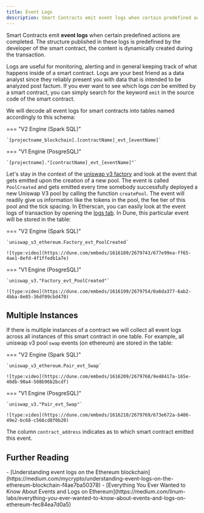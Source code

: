 ```yaml
---
title: Event Logs
description: Smart Contracts emit event logs when certain predefined actions are completed
---
```


Smart Contracts emit **event logs** when certain predefined actions are completed. The structure published in these logs is predefined by the developer of the smart contract, the content is dynamically created during the transaction.

Logs are useful for monitoring, alerting and in general keeping track of what happens inside of a smart contract. Logs are your best friend as a data analyst since they reliably present you with data that is intended to be analyzed post factum. If you ever want to see which logs _can_ be emitted by a smart contract, you can simply search for the keyword `emit` in the source code of the smart contract.

We will decode all event logs for smart contracts into tables named accordingly to this schema: 

=== "V2 Engine (Spark SQL)"

    `[projectname_blockchain].[contractName]_evt_[eventName]`

=== "V1 Engine (PosgreSQL)"

    `[projectname]."[contractName]_evt_[eventName]"`

Let's stay in the context of the [uniswap v3 factory](https://etherscan.io/address/0x1f98431c8ad98523631ae4a59f267346ea31f984#code) and look at the event that gets emitted upon the creation of a new pool. The event is called `PoolCreated` and gets emitted every time somebody successfully deployed a new Uniswap V3 pool by calling the function `createPool`. The event will readily give us information like the tokens in the pool, the fee tier of this pool and the tick spacing. In Etherscan, you can easily look at the event logs of transaction by opening the [logs tab](https://etherscan.io/tx/0xdeb368592f3de0f2840754bce61d2c3f29cdb3407c63c699052e68a854c71eaa#eventlog). In Dune, this particular event will be stored in the table:

=== "V2 Engine (Spark SQL)"

    `uniswap_v3_ethereum.Factory_evt_PoolCreated`

    ![type:video](https://dune.com/embeds/1616189/2679743/677e99ea-ff65-4ae1-8efd-4f1ffedb1a7e)

=== "V1 Engine (PosgreSQL)"

    `uniswap_v3."Factory_evt_PoolCreated"`
    
    ![type:video](https://dune.com/embeds/1616199/2679754/0a6da377-6ab2-4bba-8e85-36df09cbd470)

## Multiple Instances

If there is multiple instances of a contract we will collect all event logs across all instances of this smart contract in one table. For example, all uniswap v3 pool `swap` events (on ethereum) are stored in the table:

=== "V2 Engine (Spark SQL)"
    
    `uniswap_v3_ethereum.Pair_evt_Swap`

    ![type:video](https://dune.com/embeds/1616209/2679768/9e48417a-165e-40db-90a4-508b96b2bcdf)

=== "V1 Engine (PosgreSQL)"

    `uniswap_v3."Pair_evt_Swap"`
    
    ![type:video](https://dune.com/embeds/1616210/2679769/673e672a-b406-49e2-bc68-c566cd8f0b20)

 
 The column `contract_address` indicates as to which smart contract emitted this event.

## Further Reading

<div class="cards grid" markdown>
- [Understanding event logs on the Ethereum blockchain](https://medium.com/mycrypto/understanding-event-logs-on-the-ethereum-blockchain-f4ae7ba50378)
- [Everything You Ever Wanted to Know About Events and Logs on Ethereum](https://medium.com/linum-labs/everything-you-ever-wanted-to-know-about-events-and-logs-on-ethereum-fec84ea7d0a5)
</div>